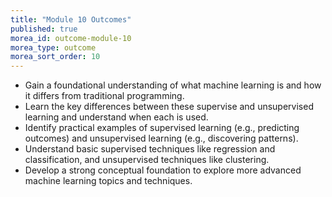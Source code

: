 ```yaml
---
title: "Module 10 Outcomes"
published: true
morea_id: outcome-module-10
morea_type: outcome
morea_sort_order: 10
---
```


* Gain a foundational understanding of what machine learning is and how it differs from traditional programming.
* Learn the key differences between these supervise and unsupervised learning and understand when each is used.
* Identify practical examples of supervised learning (e.g., predicting outcomes) and unsupervised learning (e.g., discovering patterns).
* Understand basic supervised techniques like regression and classification, and unsupervised techniques like clustering.
* Develop a strong conceptual foundation to explore more advanced machine learning topics and techniques.